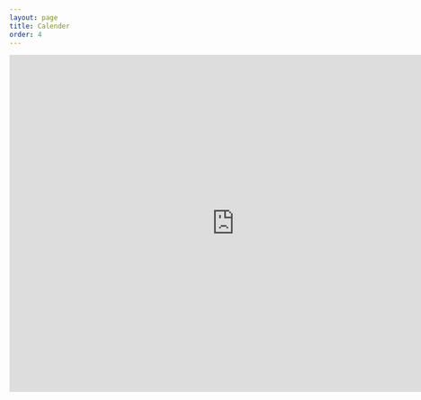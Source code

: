```yaml
---
layout: page
title: Calender
order: 4
---
```


<div>
	<div id="calender">
	<div class="responsive-iframe-container">
		<iframe src="https://calendar.google.com/calendar/embed?showPrint=0&amp;showTabs=0&amp;showCalendars=0&amp;height=600&amp;wkst=2&amp;bgcolor=%23FFFFFF&amp;src=nq3iqqbr9cgo26hqk4a6ukjkq0%40group.calendar.google.com&amp;color=%232952A3&amp;ctz=Asia%2FJerusalem" style="border-width:0" width="800" height="600" frameborder="0" scrolling="no"></iframe>	
	</div>
	</div>
</div>
